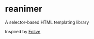 # reanimer

A selector-based HTML templating library

Inspired by [Enlive](https://github.com/cgrand/enlive)
